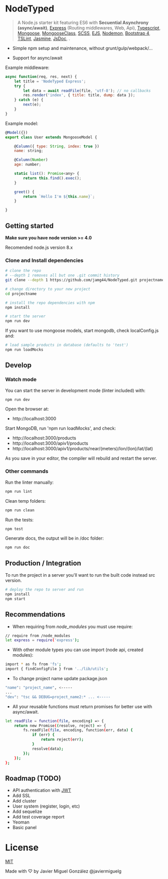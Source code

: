 
# NodeTyped

> A Node.js starter kit featuring ES6 with **Secuential Asynchrony (async/await)**,
[Express](http://expressjs.com/) (Routing middlewares, Web, Api),
[Typescript](http://www.typescriptlang.org/),
[Mongoose](http://mongoosejs.com/),
[MongooseClass](https://github.com/jamg44/mongoose-class),
[SCSS](http://sass-lang.com/),
[EJS](https://github.com/mde/ejs),
[Nodemon](http://nodemon.io/),
[Bootstrap 4](http://v4-alpha.getbootstrap.com/),
[TSLint](https://palantir.github.io/tslint/),
[Jasmine](http://jasmine.github.io/),
[JsDoc](http://usejsdoc.org/),
.

* Simple npm setup and maintenance, without grunt/gulp/webpack/...

* Support for async/await

Example middleware:

```javascript
async function(req, res, next) {
    let title = 'NodeTyped Express';
    try {
        let data = await readFile(file, 'utf-8'); // no callbacks
        res.render('index', { title: title, dump: data });
    } catch (e) {
        next(e);
    }
}
```

Example model:

```javascript
@Model({})
export class User extends MongooseModel {

    @Column({ type: String, index: true })
    name: string;

    @Column(Number)
    age: number;

    static list(): Promise<any> {
        return this.find().exec();
    }

    greet() {
        return `Hello I'm ${this.name}`;
    }

}
```

## Getting started

**Make sure you have node version >= 4.0**

Recomended node.js version 8.x

### Clone and Install dependencies

```bash
# clone the repo
# --depth 1 removes all but one .git commit history
git clone --depth 1 https://github.com/jamg44/NodeTyped.git projectname

# change directory to your new project
cd projectname

# install the repo dependencies with npm
npm install

# start the server
npm run dev
```

If you want to use mongoose models, start mongodb, check localConfig.js and:
```bash
# load sample products in database (defaults to 'test')
npm run loadMocks
```


## Develop

### Watch mode

You can start the server in development mode (linter included) with:

```bash
npm run dev
```

Open the browser at:
 * http://localhost:3000

Start MongoDB, run 'npm run loadMocks', and check:
 * http://localhost:3000/products
 * http://localhost:3000/apiv1/products
 * http://localhost:3000/apiv1/products/near/(meters)/lon/(lon)/lat/(lat)

As you save in your editor, the compiler will rebuild and restart the server.

### Other commands

Run the linter manually:

```bash
npm run lint
```

Clean temp folders:

```bash
npm run clean
```

Run the tests:

```bash
npm test
```

Generate docs, the output will be in /doc folder:

```bash
npm run doc
```

## Production / Integration

To run the project in a server you'll want to run the built code instead src version.

```bash
# deploy the repo to server and run
npm install
npm start
```

## Recommendations

 * When requiring from _node_modules_ you must use require:

```bash
// require from /node_modules
let express = require('express');
```

 * With other module types you can use import (node api, created modules):

```bash
import * as fs from 'fs';
import { findConfigFile } from '../lib/utils';
```


 * To change project name update package.json

```bash
"name": "project_name", <-----
...
"dev": "tsc && DEBUG=project_name2:* ... <-----
```


 * All your reusable functions must return promises for better use with async/await.

```bash
let readFile = function(file, encoding) => {
    return new Promise((resolve, reject) => {
        fs.readFile(file, encoding, function(err, data) {
            if (err) {
                return reject(err);
            }
            resolve(data);
        });
    });
};
```

## Roadmap (TODO)

 * API authentication with [JWT](https://jwt.io/)
 * Add SSL
 * Add cluster
 * User system (register, login, etc)
 * Add sequelize
 * Add test coverage report
 * Yeoman
 * Basic panel


# License
 [MIT](/LICENSE)

Made with ♡ by Javier Miguel González @javiermiguelg
